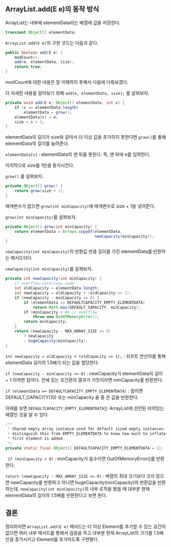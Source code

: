 ## ArrayList.add(E e)의 동작 방식

ArrayList는 내부에 elementData라는 배열에 값을 저장한다.

```java
transient Object[] elementData;
```

`ArrayList.add(E e)`의 구현 코드는 다음과 같다.

```java
public boolean add(E e) {
    modCount++;
    add(e, elementData, size);
    return true;
}
```

modCount에 대한 내용은 잘 이해하지 못해서 다음에 다뤄보겠다.

더 자세한 내용을 알아보기 위해 `add(e, elementData, size);` 를 살펴보자.

```java
private void add(E e, Object[] elementData, int s) {
    if (s == elementData.length)
        elementData = grow();
    elementData[s] = e;
    size = s + 1;
}
```

elementData의 길이가 size와 같아서 더 이상 값을 추가하지 못한다면 `grow()`를 통해 elementData의 길이를 늘려준다.

`elementData[s]` : elementData의 맨 뒤를 뜻한다. 즉, 맨 뒤에 e를 입력한다.

마지막으로 size를 1만큼 증가시킨다.

`grow()` 를 살펴보자.

```java
private Object[] grow() {
    return grow(size + 1);
}
```

매개변수가 없으면 `grow(int minCapacity)`에 매개변수로 size + 1을 넣어준다.

`grow(int minCapacity)`를 살펴보자.

```java
private Object[] grow(int minCapacity) {
    return elementData = Arrays.copyOf(elementData,
                                       newCapacity(minCapacity));
}
```

`newCapacity(int minCapacity)`의 반환값 만큼 길이를 가진 elementData를 반환하는 메서드이다.

`newCapacity(int minCapacity)`를 살펴보자.

```java
private int newCapacity(int minCapacity) {
    // overflow-conscious code
    int oldCapacity = elementData.length;
    int newCapacity = oldCapacity + (oldCapacity >> 1);
    if (newCapacity - minCapacity <= 0) {
        if (elementData == DEFAULTCAPACITY_EMPTY_ELEMENTDATA)
            return Math.max(DEFAULT_CAPACITY, minCapacity);
        if (minCapacity < 0) // overflow
            throw new OutOfMemoryError();
        return minCapacity;
    }
    return (newCapacity - MAX_ARRAY_SIZE <= 0)
        ? newCapacity
        : hugeCapacity(minCapacity);
}
```

`int newCapacity = oldCapacity + (oldCapacity >> 1);` :  쉬프트 연산자를 통해 elementData 길이의 1.5배가 되는 값을 할당한다. 

`if (newCapacity - minCapacity <= 0)` : newCapacity가 elementData의 길이 + 1 이하면 참이다. 안에 있는 조건문의 결과가 거짓이라면 minCapacity를 반환한다.

`if (elementData == DEFAULTCAPACITY_EMPTY_ELEMENTDATA)` : 참이면 DEFAULT_CAPACITY(10) 또는 minCapacity 둘 중 큰 값을 반환한다.

아래를 보면 `DEFAULTCAPACITY_EMPTY_ELEMENTDATA`는 ArrayList에 선언된 비어있는 배열인 것을 알 수 있다.

```java
/**
 * Shared empty array instance used for default sized empty instances. We
 * distinguish this from EMPTY_ELEMENTDATA to know how much to inflate when
 * first element is added.
 */
private static final Object[] DEFAULTCAPACITY_EMPTY_ELEMENTDATA = {};
```

` if (minCapacity < 0)` : minCapacity가 음수이면 OutOfMemoryError()를 반환한다.

`return (newCapacity - MAX_ARRAY_SIZE <= 0)` : 배열의 최대 크기보다 크지 않으면 newCapacity를 반환하고 아니면  hugeCapacity(minCapacity)의 반환값을 반환하는데, `newCapacity(int minCapacity)`의 내부 로직을 봤을 때 대부분 현재 elementData의 길이의 1.5배를 반환한다고 보면 된다.

## 결론

정리하자면 `ArrayList.add(E e)` 메서드는 더 이상 Element를 추가할 수 있는 공간이 없으면 여러 내부 메서드를 통해서 검증을 하고 대부분 현재 ArrayList의 크기를 1.5배 만큼 증가시키고 Element를 추가하도록 구현했다.